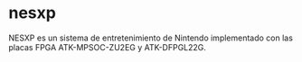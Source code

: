 # nesxp
NESXP es un sistema de entretenimiento de Nintendo implementado con las placas FPGA ATK-MPSOC-ZU2EG y ATK-DFPGL22G.
